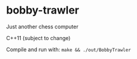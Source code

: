 # bobby-trawler
Just another chess computer



C++11 (subject to change)

Compile and run with: `make && ./out/BobbyTrawler`